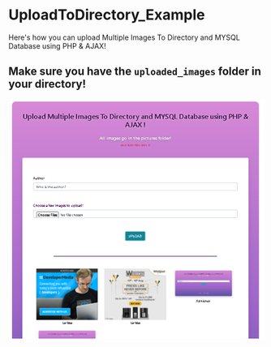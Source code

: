 # UploadToDirectory_Example
Here's how you can upload Multiple Images To Directory and MYSQL Database using PHP & AJAX!
## Make sure you have the `uploaded_images` folder in your directory!

![I made it look pretty for you](https://raw.githubusercontent.com/tinshade/UploadToDirectory_Example/master/SS.PNG)